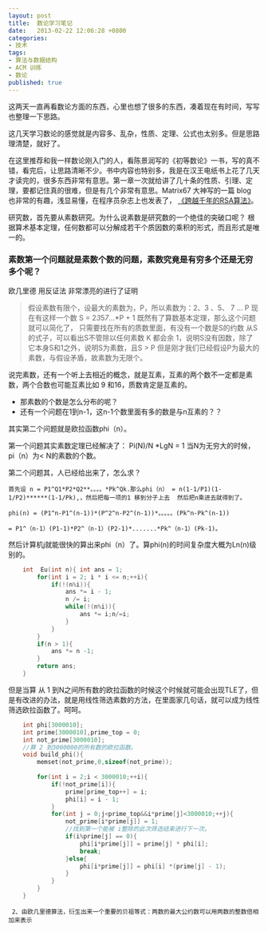 ```yaml
---
layout: post
title:  数论学习笔记
date:   2013-02-22 12:06:28 +0800
categories:
- 技术
tags:
- 算法与数据结构
- ACM 训练
- 数论
published: true
---
```


这两天一直再看数论方面的东西，心里也想了很多的东西，凑着现在有时间，写写也整理一下思路。

这几天学习数论的感觉就是内容多、乱杂，性质、定理、公式也太别多。但是思路理清楚，就好了。

在这里推荐和我一样数论刚入门的人，看陈景润写的《初等数论》一书，写的真不错，看完后，让思路清晰不少。书中内容也特别多，我是在汉王电纸书上花了几天才读完的，很多东西非常有意思。第一章一次就给讲了几十条的性质、引理、定理，要都记住真的很难，但是有几个非常有意思。Matrix67 大神写的一篇 blog 也非常的有趣，浅显易懂，在程序员杂志上也发表了， [《跨越千年的RSA算法》](https://matrix67.com/blog/archives/5100)。

研究数，首先要从素数研究。为什么说素数是研究数的一个绝佳的突破口呢？
根据算术基本定理，任何数都可以分解成若干个质因数的乘积的形式，而且形式是唯一的。

### 素数第一个问题就是素数个数的问题，素数究竟是有穷多个还是无穷多个呢？

欧几里德 用反证法 非常漂亮的进行了证明
> 假设素数有限个，设最大的素数为，P，所以素数为：2、3 、5、 7 ... P 
> 现在有这样一个数 S = 2*3*5*7*...*P +  1
> 既然有了算数基本定理，那么这个问题就可以简化了， 只需要找在所有的质数里面，有没有一个数是S的约数
> 从S的式子，可以看出S不管除以任何素数 K 都会余 1，说明S没有因数，除了它本身S和1之外，说明S为素数，且S > P
> 但是刚才我们已经假设P为最大的素数，与假设矛盾，故素数为无限个。

说完素数，还有一个听上去相近的概念，就是互素，互素的两个数不一定都是素数，两个合数也可能互素比如 9 和16，质数肯定是互素的。

- 那素数的个数是怎么分布的呢？
- 还有一个问题在1到n-1，这n-1个数里面有多的数是与n互素的？？

其实第二个问题就是欧拉函数phi（n）。

第一个问题其实素数定理已经解决了：
Pi(N)/N *LgN = 1 当N为无穷大的时候，pi（n）为< N的素数的个数。

第二个问题其，人已经给出来了，怎么求？

    首先设 n = P1^Q1*P2*Q2**。。。。*Pk^Qk.那么phi（n） = n(1-1/P1)(1-1/P2)******(1-1/Pk),，然后把每一项的1 移到分子上去  然后把n乘进去就得到了。
     
    phi(n) = (P1^n-P1^(n-1))*(P^2^n-P2^(n-1))*。。。。。(Pk^n-Pk^(n-1))
     
    = P1^（n-1）(P1-1)*P2^（n-1）(P2-1)*.......*Pk^（n-1）(Pk-1)。




然后计算机j就能很快的算出来phi（n）了。算phi(n)的时间复杂度大概为Ln(n)级别的。

```c
    int  Eu(int n){ int ans = 1; 
        for(int i = 2; i * i <= n;++i){  
            if(!(n%i)){  
                ans *= i - 1;  
                n /= i;  
                while(!(n%i)){  
                    ans *= i;n/=i;   
                }   
            }  
        }  
        if(n > 1){  
            ans *= n -1;  
        }  
        return ans;  
    }  
```



但是当算 从 1 到N之间所有数的欧拉函数的时候这个时候就可能会出现TLE了，但是有改进的办法，就是用线性筛选素数的方法，在里面家几句话，就可以成为线性筛选欧拉函数了。呵呵。

```c
    int phi[3000010];  
    int prime[3000010],prime_top = 0;  
    int not_prime[3000010];   
    //算 2 到3000000的所有数的欧拉函数。   
    void build_phi(){  
        memset(not_prime,0,sizeof(not_prime));  
          
        for(int i = 2;i < 3000010;++i){  
            if(!not_prime[i]){  
                prime[prime_top++] = i;  
                phi[i] = i - 1;  
            }  
            for(int j = 0;j<prime_top&&i*prime[j]<3000010;++j){  
                not_prime[i*prime[j]] = 1;  
                //找到第一个能被 i整除的此次筛选结束进行下一次。   
                if(i%prime[j] == 0){  
                    phi[i*prime[j]] = prime[j] * phi[i];  
                    break;  
                }else{  
                    phi[i*prime[j]] = phi[i] *(prime[j] - 1);  
                }  
            }  
        }  
    }  
```



     2、由欧几里德算法，衍生出来一个重要的贝祖等式：两数的最大公约数可以用两数的整数倍相加来表示
